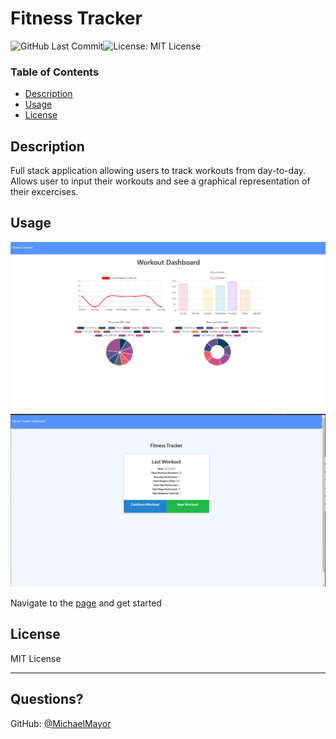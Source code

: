 # Fitness Tracker

![GitHub Last Commit](https://img.shields.io/github/last-commit/MichaelMayor/FitnessTracker)![License: MIT License](https://img.shields.io/badge/License-MIT_License-blue.svg)
### Table of Contents

  * [Description](#description)
  * [Usage](#usage)
  * [License](#license)
 
## Description 
 
 
Full stack application allowing users to track workouts from day-to-day. Allows user to input their workouts and see a graphical representation of their excercises.
      
## Usage 
![Screenshot of Homepage](.\public\img\workoutdashboard.jpg)
![Screenshot of Workout Dashboard](.\public\img\fitnesstracker.jpg)
      
Navigate to the [page](https://powerful-plateau-12965.herokuapp.com/) and get started
      
## License
      
MIT License

---
    
## Questions?
   
GitHub: [@MichaelMayor](https://api.github.com/users/MichaelMayor)

